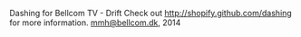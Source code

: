 Dashing for Bellcom TV - Drift
Check out http://shopify.github.com/dashing for more information.
mmh@bellcom.dk, 2014
